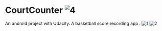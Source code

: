 # CourtCounter ![4](https://user-images.githubusercontent.com/35917416/46347645-e67e0e80-c67e-11e8-9414-7189568d539e.png)


 An android project with Udacity. A basketball score recording app .
 ![1](https://user-images.githubusercontent.com/35917416/46347262-8c307e00-c67d-11e8-979f-d6b6d0498958.jpg)
![2](https://user-images.githubusercontent.com/35917416/46347105-f4329480-c67c-11e8-955f-5c4a7bbefc25.jpg)

